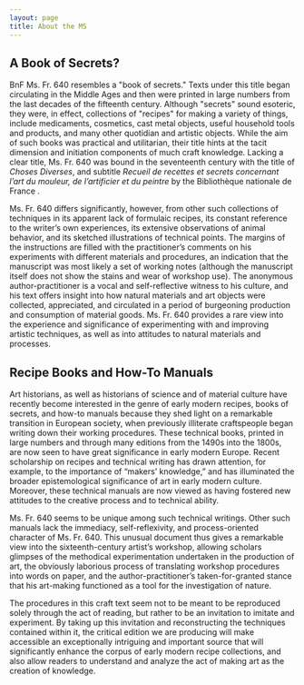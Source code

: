 ```yaml
---
layout: page
title: About the MS
---
```


## A Book of Secrets?

BnF Ms. Fr. 640 resembles a "book of secrets." Texts under this title began circulating in the Middle Ages and then were printed in large numbers from the last decades of the fifteenth century. Although "secrets" sound esoteric, they were, in effect, collections of "recipes" for making a variety of things, include medicaments, cosmetics, cast metal objects, useful household tools and products, and many other quotidian and artistic objects. While the aim of such books was practical and utilitarian, their title hints at the tacit dimension and initiation components of much craft knowledge. Lacking a clear title, Ms. Fr. 640 was bound in the seventeenth century with the title of *Choses Diverses*, and subtitle *Recueil de recettes et secrets concernant l’art du mouleur, de l’artificier et du peintre* by the Bibliothèque nationale de France . 

Ms. Fr. 640 differs significantly, however, from other such collections of techniques in its apparent lack of formulaic recipes, its constant reference to the writer’s own experiences, its extensive observations of animal behavior, and its sketched illustrations of technical points. The margins of the instructions are filled with the practitioner’s comments on his experiments with different materials and procedures, an indication that the manuscript was most likely a set of working notes (although the manuscript itself does not show the stains and wear of workshop use). The anonymous author-practitioner is a vocal and self-reflective witness to his culture, and his text offers insight into how natural materials and art objects were collected, appreciated, and circulated in a period of burgeoning production and consumption of material goods. Ms. Fr. 640 provides a rare view into the experience and significance of experimenting with and improving artistic techniques, as well as into attitudes to natural materials and processes.

## Recipe Books and How-To Manuals

Art historians, as well as historians of science and of material culture have recently become interested in the genre of early modern recipes, books of secrets, and how-to manuals because they shed light on a remarkable transition in European society, when previously illiterate craftspeople began writing down their working procedures. These technical books, printed in large numbers and through many editions from the 1490s into the 1800s, are now seen to have great significance in early modern Europe. Recent scholarship on recipes and technical writing has drawn attention, for example, to the importance of “makers’ knowledge,” and has illuminated the broader epistemological significance of art in early modern culture. Moreover, these technical manuals are now viewed as having fostered new attitudes to the creative process and to technical ability.

Ms. Fr. 640 seems to be unique among such technical writings. Other such manuals lack the immediacy, self-reflexivity, and process-oriented character of Ms. Fr. 640. This unusual document thus gives a remarkable view into the sixteenth-century artist’s workshop, allowing scholars glimpses of the methodical experimentation undertaken in the production of art, the obviously laborious process of translating workshop procedures into words on paper, and the author-practitioner’s taken-for-granted stance that his art-making functioned as a tool for the investigation of nature.

The procedures in this craft text seem not to be meant to be reproduced solely through the act of reading, but rather to be an invitation to imitate and experiment. By taking up this invitation and reconstructing the techniques contained within it, the critical edition we are producing will make accessible an exceptionally intriguing and important source that will significantly enhance the corpus of early modern recipe collections, and also allow readers to understand and analyze the act of making art as the creation of knowledge.
